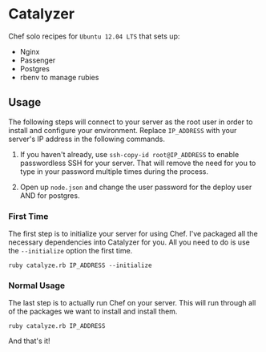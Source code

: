 # Catalyzer

Chef solo recipes for `Ubuntu 12.04 LTS` that sets up:

- Nginx
- Passenger
- Postgres
- rbenv to manage rubies

## Usage

The following steps will connect to your server as the root user in
order to install and configure your environment. Replace `IP_ADDRESS`
with your server's IP address in the following commands.

1. If you haven't already, use `ssh-copy-id root@IP_ADDRESS` to enable
   passwordless SSH for your server. That will remove the need for you
to type in your password multiple times during the process.

2. Open up `node.json` and change the user password for the deploy user
   AND for postgres.

### First Time
The first step is to initialize your server for using Chef. I've
packaged all the necessary dependencies into Catalyzer for you. All
you need to do is use the `--initialize` option the first time.

    ruby catalyze.rb IP_ADDRESS --initialize

### Normal Usage

The last step is to actually run Chef on your server. This will run
through all of the packages we want to install and install them.

    ruby catalyze.rb IP_ADDRESS

And that's it!
